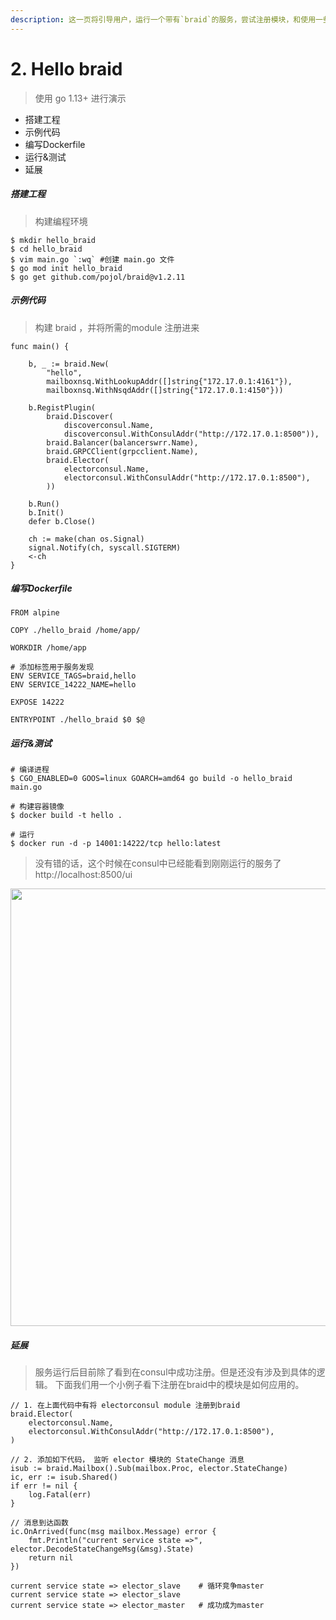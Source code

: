 ```yaml
---
description: 这一页将引导用户，运行一个带有`braid`的服务，尝试注册模块，和使用一些braid含有的功能。
---
```


# 2. Hello braid

> 使用 go 1.13+ 进行演示


* 搭建工程
* 示例代码
* 编写Dockerfile
* 运行&测试
* 延展


##### 搭建工程

> 构建编程环境

```shell
$ mkdir hello_braid
$ cd hello_braid
$ vim main.go `:wq` #创建 main.go 文件
$ go mod init hello_braid
$ go get github.com/pojol/braid@v1.2.11
```


##### 示例代码

> 构建 braid ，并将所需的module 注册进来

```shell
func main() {

	b, _ := braid.New(
		"hello",
		mailboxnsq.WithLookupAddr([]string{"172.17.0.1:4161"}),
		mailboxnsq.WithNsqdAddr([]string{"172.17.0.1:4150"}))

	b.RegistPlugin(
		braid.Discover(
			discoverconsul.Name,
			discoverconsul.WithConsulAddr("http://172.17.0.1:8500")),
		braid.Balancer(balancerswrr.Name),
		braid.GRPCClient(grpcclient.Name),
		braid.Elector(
			electorconsul.Name,
			electorconsul.WithConsulAddr("http://172.17.0.1:8500"),
		))

	b.Run()
    b.Init()
	defer b.Close()

	ch := make(chan os.Signal)
	signal.Notify(ch, syscall.SIGTERM)
	<-ch
}

```

##### 编写Dockerfile

```shell
FROM alpine

COPY ./hello_braid /home/app/

WORKDIR /home/app

# 添加标签用于服务发现
ENV SERVICE_TAGS=braid,hello
ENV SERVICE_14222_NAME=hello

EXPOSE 14222

ENTRYPOINT ./hello_braid $0 $@
```

##### 运行&测试

```shell
# 编译进程
$ CGO_ENABLED=0 GOOS=linux GOARCH=amd64 go build -o hello_braid main.go

# 构建容器镜像
$ docker build -t hello .

# 运行
$ docker run -d -p 14001:14222/tcp hello:latest
```

> 没有错的话，这个时候在consul中已经能看到刚刚运行的服务了
> http://localhost:8500/ui

<img src="https://i.postimg.cc/jjjkf4xc/image.png" width="700">



##### 延展
> 服务运行后目前除了看到在consul中成功注册。但是还没有涉及到具体的逻辑。
> 下面我们用一个小例子看下注册在braid中的模块是如何应用的。

```golang
// 1. 在上面代码中有将 electorconsul module 注册到braid
braid.Elector(
    electorconsul.Name,
    electorconsul.WithConsulAddr("http://172.17.0.1:8500"),
)

// 2. 添加如下代码， 监听 elector 模块的 StateChange 消息
isub := braid.Mailbox().Sub(mailbox.Proc, elector.StateChange)
ic, err := isub.Shared()
if err != nil {
    log.Fatal(err)
}

// 消息到达函数
ic.OnArrived(func(msg mailbox.Message) error {
    fmt.Println("current service state =>", elector.DecodeStateChangeMsg(&msg).State)
    return nil
})
```

```shell
current service state => elector_slave    # 循环竞争master
current service state => elector_slave
current service state => elector_master   # 成功成为master
```